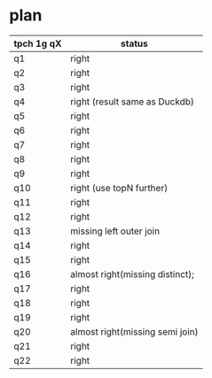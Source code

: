 # plan

| tpch 1g qX | status                          |
|------------|---------------------------------|
| q1         | right                           |
| q2         | right                           |
| q3         | right                           |
| q4         | right (result same as Duckdb)   |
| q5         | right                           |
| q6         | right                           |
| q7         | right                           |
| q8         | right                           |
| q9         | right                           |
| q10        | right (use topN further)        |
| q11        | right                           |
| q12        | right                           |
| q13        | missing left outer join         |
| q14        | right                           |
| q15        | right                           |
| q16        | almost right(missing distinct); |
| q17        | right                           |
| q18        | right                           |
| q19        | right                           |
| q20        | almost right(missing semi join) |
| q21        | right                           |
| q22        | right                           |